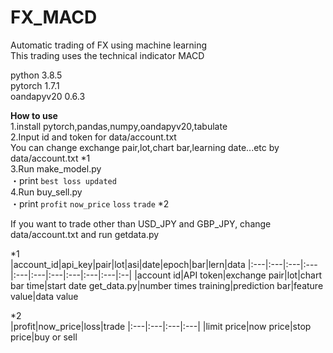 # FX_MACD
Automatic trading of FX using machine learning  
This trading uses the technical indicator MACD

python 3.8.5  
pytorch 1.7.1  
oandapyv20 0.6.3

**How to use**   
1.install pytorch,pandas,numpy,oandapyv20,tabulate  
2.Input id and token for data/account.txt  
You can change exchange pair,lot,chart bar,learning date...etc by data/account.txt   *1  
3.Run make_model.py  
  ・print `best loss updated`  
4.Run buy_sell.py  
  ・print `profit` `now_price` `loss` `trade`  *2    
 

If you want to trade other than USD_JPY and GBP_JPY, change data/account.txt and run getdata.py  

*1  
|account_id|api_key|pair|lot|asi|date|epoch|bar|lern|data
|:---|:---|:---|:---|:---|:---|:---|:---|:---|:---|:--|
|account id|API token|exchange pair|lot|chart bar time|start date get_data.py|number times training|prediction bar|feature value|data value

  
*2  
|profit|now_price|loss|trade
|:---|:---|:---|:---|
|limit price|now price|stop price|buy or sell